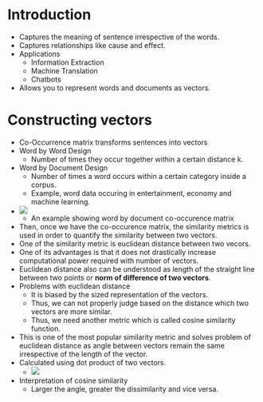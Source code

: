 # Introduction
* Captures the meaning of sentence irrespective of the words.
* Captures relationships like cause and effect.
* Applications
    * Information Extraction
    * Machine Translation
    * Chatbots
* Allows you to represent words and documents as vectors.

# Constructing vectors
* Co-Occurrence matrix transforms sentences into vectors
* Word by Word Design
    * Number of times they occur together within a certain distance k.
* Word by Document Design
    * Number of times a word occurs within a certain category inside a corpus.
    * Example, word data occuring in entertainment, economy and machine learning.
* ![](./assets/images/2022-06-27-19-33-38.png)
    * An example showing word by document co-occurence matrix
* Then, once we have the co-occurence matrix, the similarity metrics is used in order to quantify the similarity between two vectors.
* One of the similarity metric is euclidean distance between two vecors.
* One of its advantages is that it does not drastically increase computational power required with number of vectors.
* Euclidean distance also can be understood as length of the straight line between two points or **norm of difference of two vectors**.
* Problems with euclidean distance
    * It is biased by the sized representation of the vectors.
    * Thus, we can not properly judge based on the distance which two vectors are more similar.
    * Thus, we need another metric which is called cosine similarity function.
* This is one of the most popular similarity metric and solves problem of euclidean distance as angle between vectors remain the same irrespective of the length of the vector.
* Calculated using dot product of two vectors.
    * ![](./assets/images/2022-06-27-20-00-10.png)
* Interpretation of cosine similarity
    * Larger the angle, greater the dissimilarity and vice versa.